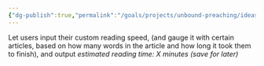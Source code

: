 ```yaml
---
{"dg-publish":true,"permalink":"/goals/projects/unbound-preaching/ideas/estimated-reading-time-x-minutes/","tags":["website"],"created":"Jul 28, 2018, 5:07 PM","updated":"Jul 28, 2018, 5:07 PM"}
---
```



Let users input their custom reading speed, (and gauge it with certain articles, based on how many words in the article and how long it took them to finish), and output _estimated reading time: X minutes (save for later)_


